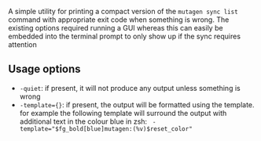 A simple utility for printing a compact version of the `mutagen sync list` command with appropriate exit code
when something is wrong. The existing options required running a GUI whereas this can easily be embedded into
the terminal prompt to only show up if the sync requires attention


## Usage options
 - `-quiet`: if present, it will not produce any output unless something is wrong
 - `-template={}`: if present, the output will be formatted using the template. for example the following template
                   will surround the output with additional text in the colour blue in zsh:
                   ` -template="$fg_bold[blue]mutagen:(%v)$reset_color"`
